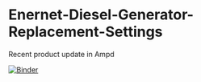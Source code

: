 # Enernet-Diesel-Generator-Replacement-Settings
Recent product update in Ampd

[![Binder](https://mybinder.org/badge_logo.svg)](https://mybinder.org/v2/gh/SC92113/Enernet-Diesel-Generator-Replacement-Settings/HEAD)
